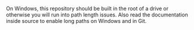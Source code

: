 On Windows, this repository should be built in the root of a drive or otherwise you will run into path length issues.
Also read the documentation inside source to enable long paths on Windows and in Git.